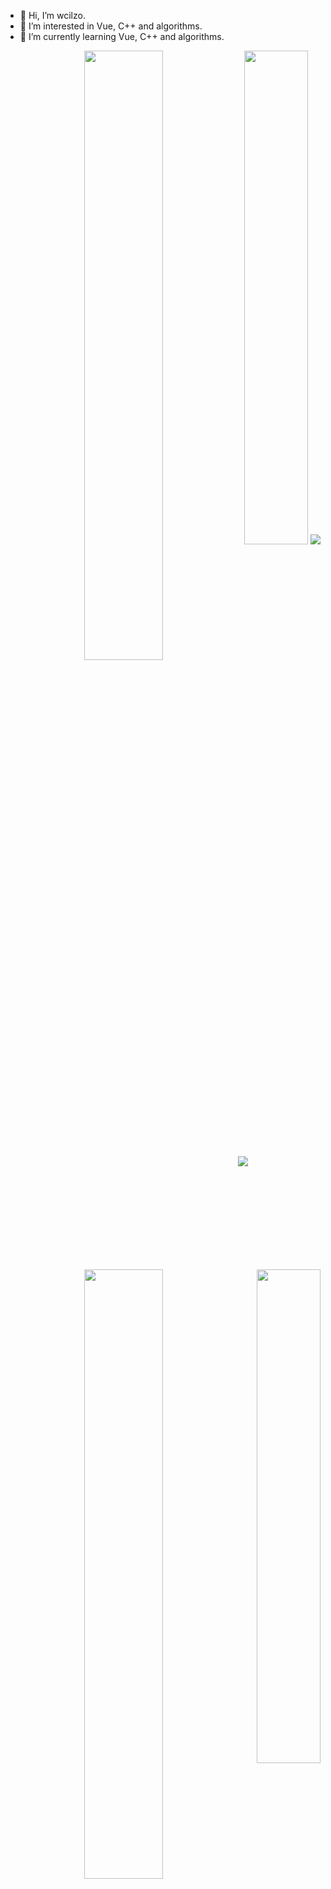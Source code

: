 - 👋 Hi, I’m wcilzo.
- 👀 I’m interested in Vue, C++ and algorithms.
- 🌱 I’m currently learning Vue, C++ and algorithms.

<p align = 'right'>
  <img align = "left" src = "https://github-readme-stats.vercel.app/api?username=wcilzo&count_private=true&show_icons=true&theme=tokyonight&line_height=27" width = "50%">
  <img align = "left" src = "https://github-readme-streak-stats.herokuapp.com?user=wcilzo&theme=tokyonight" width = "50%">
  <img align = "jusify" src = "https://github-readme-stats.vercel.app/api/top-langs/?username=wcilzo&layout=compact&theme=tokyonight" width = "45%">
  <a href="https://github.com/wcilzo/Kilzo_vueBlog-pass">
  <img align="right" src="https://github-readme-stats.vercel.app/api/pin/?username=wcilzo&repo=Kilzo_vueBlog-pass&theme=tokyonight" width = "45%"/>
  </a>
  <img align = "justify" src = "https://github-profile-trophy.vercel.app/?username=wcilzo&column=10&no-bg=true" >
</p>
<p align = "center">
 <img src="https://activity-graph.herokuapp.com/graph?username=wcilzo&theme=react-dark">
</p>

